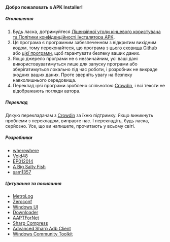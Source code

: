 #### Добро пожаловать в APK Installer!

##### Оголошення
1. Будь ласка, дотримуйтеся [Ліцензійної угоди кінцевого користувача та Політики конфіденційності Інсталятора APK](https://github.com/Paving-Base/APK-Installer/blob/main/Privacy.md).
2. Ця програма є програмним забезпеченням з відкритим вихідним кодом, тому переконайтеся, що програма з [цього сховища Github](https://github.com/Paving-Base/APK-Installer) або [цієї програми](https://www.microsoft.com/store/apps/9P2JFQ43FPPG), щоб гарантувати безпеку ваших даних.
3. Якщо джерело програми не є незвичайним, усі ваші дані використовуватимуться лише для запуску програми або зберігатимуться локально під час роботи, і розробник не викраде жодних ваших даних. Проте зверніть увагу на безпеку навколишнього середовища.
4. Переклад цієї програми зроблено спільнотою [Crowdin](https://crowdin.com/project/APKInstaller "Crowdin"), і всі тексти не відображають погляди автора.

##### Переклад
Дякую перекладачам з [Crowdin](https://crowdin.com/project/APKInstaller "Crowdin") за їхню підтримку. Якщо виникнуть проблеми з перекладом, виправте нас. І перекладіть, будь ласка, серйозно. Усе, що ви напишете, прочитають у всьому світі.

##### Розробники
- [wherewhere](https://github.com/wherewhere)
- [Void48](https://github.com/Void48)
- [EP012014](https://github.com/EP012014)
- [A Big Salty Fish](https://github.com/bigsaltyfishes)
- [sam1357](https://github.com/sam1357)

##### Цитування та посилання
- [MetroLog](https://github.com/roubachof/MetroLog "MetroLog")
- [Zeroconf](https://github.com/novotnyllc/Zeroconf "Zeroconf")
- [Windows UI](https://github.com/microsoft/microsoft-ui-xaml "Windows UI")
- [Downloader](https://github.com/bezzad/Downloader "Downloader")
- [AAPTForNet](https://github.com/canheo136/QuickLook.Plugin.ApkViewer "AAPTForNet")
- [Sharp Compress](https://github.com/adamhathcock/sharpcompress "Sharp Compress")
- [Advanced Sharp Adb Client](https://github.com/yungd1plomat/AdvancedSharpAdbClient "Advanced Sharp Adb Client")
- [Windows Community Toolkit](https://github.com/CommunityToolkit/WindowsCommunityToolkit "Windows Community Toolkit")